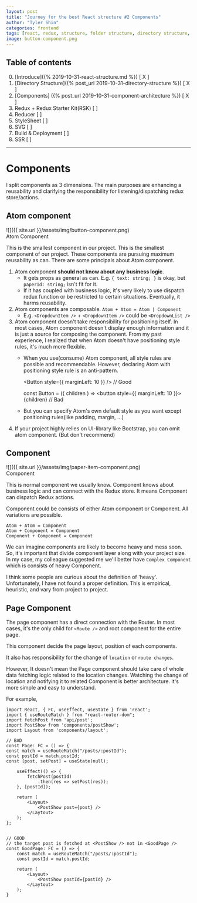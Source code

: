 ```yaml
---
layout: post
title: "Journey for the best React structure #2 Components"
author: "Tyler Shin"
categories: frontend
tags: [react, redux, structure, folder structure, directory structure, component structure]
image: button-component.png
---
```


## Table of contents

0. [Introduce]({% 2019-10-31-react-structure.md %}) [ X ]
1. [Directory Structure]({% post_url 2019-10-31-directory-structure %}) [ X ]
2. [Components] ({% post_url 2019-10-31-component-architecture %}) [ X ]
3. Redux + Redux Starter Kit(RSK) [ ]
4. Reducer [ ]
5. StyleSheet [ ]
6. SVG [ ]
7. Build & Deployment [ ]
8. SSR [ ]  

---

# Components

I split components as 3 dimensions. The main purposes are enhancing a reusability and clarifying the responsibility for listening/dispatching redux store/actions.

## Atom component

![]({{ site.url }}/assets/img/button-component.png)  
Atom Component

This is the smallest component in our project. This is the smallest component of our project. These components are pursuing maximum reusability as can. There are some principals about Atom component.

1. Atom component **should not know about any business logic**.
    - It gets props as general as can. E.g. `{ text: string; }` is  okay, but `paperId: string;` isn't fit for it.
    - If it has coupled with business logic, it's very likely to use dispatch redux function or be restricted to certain situations. Eventually, it harms reusability.
2. Atom components are composable. `Atom + Atom = Atom | Component`
    - E.g. `<DropdownItem />` + `<DropdownItem />` could be `<DropdownList />`
3. Atom component doesn't take responsibility for positioning itself. In most cases, Atom component doesn't display enough information and it is just a source for composing the component. From my past experience, I realized that when Atom doesn't have positioning style rules, it's much more flexible.
    - When you use(consume) Atom component,  all style rules are possible and recommendable. However, declaring Atom with positioning style rule is an  anti-pattern.

        <Button style={{ marginLeft: 10 }} /> // Good
        
        const Button = ({ children ) ⇒ <button style={{ marginLeft: 10 }}>{children}</button> // Bad

    - But you can specify Atom's own default style as you want except positioning rules(like padding, margin, ...)
4. If your project highly relies on UI-library like Bootstrap, you can omit atom component. (But don't recommend)

## Component

![]({{ site.url }}/assets/img/paper-item-component.png)  
Component

This is normal component we usually know. Component knows about business logic and can connect with the Redux store. It means Component can dispatch Redux actions.

Component could be consists of either Atom component or Component. All variations are possible.

    Atom + Atom = Component
    Atom + Component = Component
    Component + Component = Component

We can imagine components are likely to become heavy and mess soon. So, it's important that divide component layer along with your project size. In my case, my colleague suggested me we'll better have `Complex Component` which is consists of heavy Component.

I think some people are curious about the definition of 'heavy'. Unfortunately, I have not found a proper definition. This is empirical, heuristic, and vary from project to project.

## Page Component

The page component has a direct connection with the Router. In most cases, it's the only child for `<Route />` and root component for the entire page. 

This component decide the page layout, position of each components.

It also has responsibility for the change of `location` or `route changes`.

However, It doesn't mean the Page component should take care of whole data fetching logic related to the location changes. Watching the change of location and notifying it to related Component is better architecture. it's more simple and easy to understand.

For example,

    import React, { FC, useEffect, useState } from 'react';
    import { useRouteMatch } from "react-router-dom";
    import fetchPost from 'api/post';
    import PostShow from 'components/postShow';
    import Layout from 'components/layout';
    
    // BAD
    const Page: FC = () => {
    const match = useRouteMatch("/posts/:postId");
    const postId = match.postId;
    const [post, setPost] = useState(null);
    
    	useEffect(() => {
    		fetchPost(postId)
    			.then(res => setPost(res));
    	}, [postId]);
    
    	return (
    		<Layout>
    			<PostShow post={post} />
    		</Laytout>
    	);
    };
    
    
    // GOOD
    // the target post is fetched at <PostShow /> not in <GoodPage />
    const GoodPage: FC = () => {
    	const match = useRouteMatch("/posts/:postId");
    	const postId = match.postId;
    
    	return (
    		<Layout>
    			<PostShow postId={postId} />
    		</Laytout>
    	);
    }
